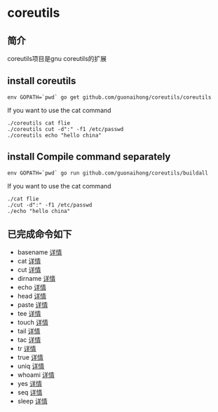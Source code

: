 # coreutils

## 简介
coreutils项目是gnu coreutils的扩展

## install coreutils
```
env GOPATH=`pwd` go get github.com/guonaihong/coreutils/coreutils
```
If you want to use the cat command
```
./coreutils cat flie
./coreutils cut -d":" -f1 /etc/passwd
./coreutils echo "hello china"
```

## install Compile command separately
```
env GOPATH=`pwd` go run github.com/guonaihong/coreutils/buildall
```
If you want to use the cat command
```
./cat flie
./cut -d":" -f1 /etc/passwd
./echo "hello china"
```

## 已完成命令如下 
* basename [详情](./basename/README.md)
* cat [详情](./cat/README.md)
* cut [详情](./cut/README.md)
* dirname [详情](./dirname/README.md)
* echo [详情](./echo/README.md)
* head [详情](./head/README.md)
* paste [详情](./paste/README.md)
* tee [详情](./tee/README.md)
* touch [详情](./touch/README.md)
* tail [详情](./tail/README.md)
* tac [详情](./tac/README.md)
* tr [详情](./tr/README.md)
* true [详情](./true/README.md)
* uniq [详情](./uniq/README.md)
* whoami [详情](./whoami/README.md)
* yes [详情](./yes/README.md)
* seq [详情](./seq/README.md)
* sleep [详情](./sleep/README.md)
